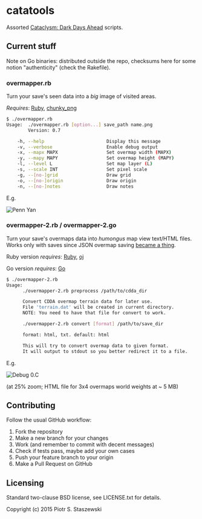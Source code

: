 # catatools

Assorted [Cataclysm: Dark Days Ahead](http://en.cataclysmdda.com/) scripts.

## Current stuff

Note on Go binaries: distributed outside the repo, checksums here for some notion "authenticity" (check the Rakefile).

### overmapper.rb

Turn your save's seen data into a *big* image of visited areas.

*Requires*: [Ruby](https://www.ruby-lang.org/en/), [chunky_png](https://rubygems.org/gems/chunky_png)

```bash
$ ./overmapper.rb
Usage:  ./overmapper.rb [option...] save_path name.png
        Version: 0.7

    -h, --help                       Display this message
    -v, --verbose                    Enable debug output
    -x, --mapx MAPX                  Set overmap width (MAPX)
    -y, --mapy MAPY                  Set overmap height (MAPY)
    -l, --level L                    Set map layer (L)
    -s, --scale INT                  Set pixel scale
    -g, --[no-]grid                  Draw grid
    -o, --[no-]origin                Draw origin
    -n, --[no-]notes                 Draw notes
```

E.g.

![Penn Yan](http://i.imgur.com/1KTtSeN.png)

### overmapper-2.rb / overmapper-2.go

Turn your save's overmaps data into *humongus* map view text/HTML files.
Works only with saves since JSON overmap saving [became a thing](https://github.com/CleverRaven/Cataclysm-DDA/pull/12790).

Ruby version *requires*: [Ruby](https://www.ruby-lang.org/en/), [oj](https://rubygems.org/gems/chunky_pn://rubygems.org/gems/oj)

Go version *requires*: [Go](https://golang.org/dl/)

```bash
$ ./overmapper-2.rb
Usage:
      ./overmapper-2.rb preprocess /path/to/cdda_dir

      Convert CDDA overmap terrain data for later use.
      File 'terrain.dat' will be created in current directory.
      NOTE: You need to have that file for convert to work.

      ./overmapper-2.rb convert [format] /path/to/save_dir

      format: html, txt. default: html

      This will try to convert overmap data to given format.
      It will output to stdout so you better redirect it to a file.
```

E.g.

![Debug 0.C](http://i.imgur.com/vGaJWnG.png)

(at 25% zoom; HTML file for 3x4 overmaps world weights at ~ 5 MB)

## Contributing

Follow the usual GitHub workflow:

 1. Fork the repository
 2. Make a new branch for your changes
 3. Work (and remember to commit with decent messages)
 4. Check if tests pass, maybe add your own cases
 5. Push your feature branch to your origin
 6. Make a Pull Request on GitHub

## Licensing

Standard two-clause BSD license, see LICENSE.txt for details.

Copyright (c) 2015 Piotr S. Staszewski

